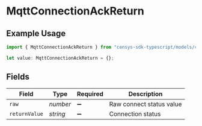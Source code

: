 # MqttConnectionAckReturn

## Example Usage

```typescript
import { MqttConnectionAckReturn } from "censys-sdk-typescript/models/components";

let value: MqttConnectionAckReturn = {};
```

## Fields

| Field                    | Type                     | Required                 | Description              |
| ------------------------ | ------------------------ | ------------------------ | ------------------------ |
| `raw`                    | *number*                 | :heavy_minus_sign:       | Raw connect status value |
| `returnValue`            | *string*                 | :heavy_minus_sign:       | Connection status        |